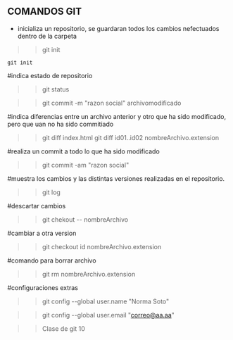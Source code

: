 COMANDOS GIT
------------

- inicializa un repositorio, se guardaran todos los cambios nefectuados dentro de la carpeta

>>git init
```
git init
```


#indica estado de repositorio
>>git status

>>git commit -m "razon social" archivomodificado

#indica diferencias entre un archivo anterior y otro que ha sido modificado, pero que uan no ha sido commitiado
>>git diff index.html
>>git diff id01..id02 nombreArchivo.extension

#realiza un commit a todo lo que ha sido modificado
>>git commit -am "razon social"

#muestra los cambios y las distintas versiones realizadas en el repositorio.
>>git log

#descartar cambios
>>git chekout -- nombreArchivo

#cambiar a otra version
>>git checkout id nombreArchivo.extension

#comando para borrar archivo
>>git rm nombreArchivo.extension

#configuraciones extras
>>git config --global user.name "Norma Soto"

>>git config --global user.email "correo@aa.aa"

>> Clase de git 10